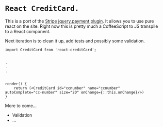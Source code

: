 # `React CreditCard.`

This is a port of the [Stripe jquery.payment plugin](https://github.com/stripe/jquery.payment).  It allows you to use 
pure react on the site.  Right now this is pretty much a CoffeeScript to JS transpile to a React component.  

Next iteration is to clean it up, add tests and possibly some validation.

  
```
import CreditCard from 'react-creditCard';


.
.
.


render() {
    return (<CreditCard id="ccnumber" name="ccnumber" autoComplete="cc-number" size="20" onChange={::this.onChange}/>)
}
```

More to come...

- Validation
- ...